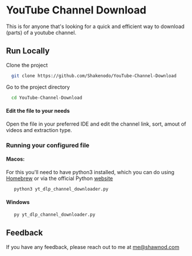 
# YouTube Channel Download

This is for anyone that's looking for a quick and efficient way to download (parts) of a youtube channel.


## Run Locally

Clone the project

```bash
  git clone https://github.com/Shakenodo/YouTube-Channel-Download
```

Go to the project directory

```bash
  cd YouTube-Channel-Download
```

#### Edit the file to your needs
Open the file in your preferred IDE and edit the channel link, sort, amout of videos and extraction type.

### Running your configured file
#### Macos:
For this you'll need to have python3 installed, which you can do using [Homebrew](https://brew.sh/) or via the official Python [website](https://www.python.org/downloads/)
```bash
   python3 yt_dlp_channel_downloader.py
```

#### Windows
```bash
   py yt_dlp_channel_downloader.py
```
## Feedback

If you have any feedback, please reach out to me at me@shawnod.com

